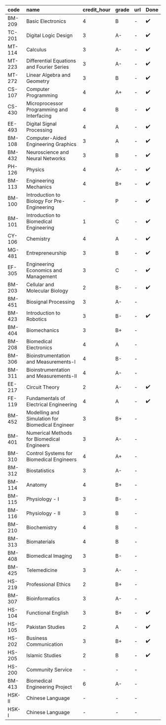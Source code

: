 | code   | name                                             | credit_hour | grade | url  | Done |
| :----- | :----------------------------------------------- | :---------- | :---- | :--- | :--- |
| BM-209 | Basic Electronics                                | 4           | B     | -    | ✔️    |
| TC-201 | Digital Logic Design                             | 3           | A-    | -    | ✔️    |
| MT-114 | Calculus                                         | 3           | A-    | -    | ✔️    |
| MT-223 | Differential Equations and Fourier Series        | 3           | A-    | -    | ✔️    |
| MT-272 | Linear Algebra and Geometry                      | 3           | B     | -    | ✔️    |
| CS-107 | Computer Programming                             | 4           | A+    | -    | ✔️    |
| CS-430 | Microprocessor Programming and Interfacing       | 4           | B     | -    | ✔️    |
| EE-493 | Digital Signal Processing                        | 4           | A     | -    | ✔️    |
| BM-108 | Computer-Aided Engineering Graphics              | 3           | A     | -    | ✔️    |
| BM-432 | Neuroscience and Neural Networks                 | 3           | B     | -    | ✔️    |
| PH-126 | Physics                                          | 4           | A-    | -    | ✔️    |
| BM-113 | Engineering Mechanics                            | 4           | B+    | -    | ✔️    |
| BM-100 | Introduction to Biology For Pre-Engineering      | -           | P     | -    | ✔️    |
| BM-101 | Introduction to Biomedical Engineering           | 1           | C     | -    | ✔️    |
| CY-106 | Chemistry                                        | 4           | A     | -    | ✔️    |
| MG-481 | Entrepreneurship                                 | 3           | B     | -    | ✔️    |
| EF-305 | Engineering Economics and Management             | 3           | C     | -    | ✔️    |
| BM-203 | Cellular and Molecular Biology                   | 2           | B-    | -    | ✔️    |
| BM-451 | Biosignal Processing                             | 3           | A-    | -    |      |
| BM-423 | Introduction to Robotics                         | 3           | B-    | -    | ✔️    |
| BM-404 | Biomechanics                                     | 3           | B+    | -    |      |
| BM-208 | Biomedical Electronics                           | 4           | A     | -    |      |
| BM-306 | Bioinstrumentation and Measurements-I            | 4           | B-    | -    |      |
| BM-311 | Bioinstrumentation and Measurements-II           | 4           | A-    | -    |      |
| EE-217 | Circuit Theory                                   | 2           | A-    | -    | ✔️    |
| FE-119 | Fundamentals of Electrical Engineering           | 4           | A     | -    | ✔️    |
| BM-452 | Modelling and Simulation for Biomedical Engineer | 3           | B+    | -    |      |
| BM-401 | Numerical Methods for Biomedical Engineers       | 3           | A-    | -    |      |
| BM-310 | Control Systems for Biomedical Engineers         | 4           | A+    | -    |      |
| BM-312 | Biostatistics                                    | 3           | A-    | -    |      |
| BM-114 | Anatomy                                          | 4           | B+    | -    |      |
| BM-115 | Physiology - I                                   | 3           | B-    | -    |      |
| BM-116 | Physiology - II                                  | 3           | B     | -    |      |
| BM-210 | Biochemistry                                     | 4           | B     | -    |      |
| BM-313 | Biomaterials                                     | 4           | B     | -    |      |
| BM-408 | Biomedical Imaging                               | 3           | B-    | -    |      |
| BM-425 | Telemedicine                                     | 3           | A-    | -    |      |
| HS-219 | Professional Ethics                              | 2           | B+    | -    |      |
| BM-307 | Bioinformatics                                   | 3           | A-    | -    |      |
| HS-104 | Functional English                               | 3           | B+    | -    | ✔️    |
| HS-105 | Pakistan Studies                                 | 2           | A     | -    | ✔️    |
| HS-202 | Business Communication                           | 3           | B+    | -    | ✔️    |
| HS-205 | Islamic Studies                                  | 2           | B     | -    | ✔️    |
| HS-200 | Community Service                                | -           | -     | -    |      |
| BM-413 | Biomedical Engineering Project                   | 6           | A-    | -    |      |
| HSK-II | Chinese Language                                 | -           | -     | -    |      |
| HSK-I  | Chinese Language                                 | -           | -     | -    |      |